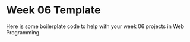 # Week 06 Template

Here is some boilerplate code to help with your week 06 projects in
Web Programming.